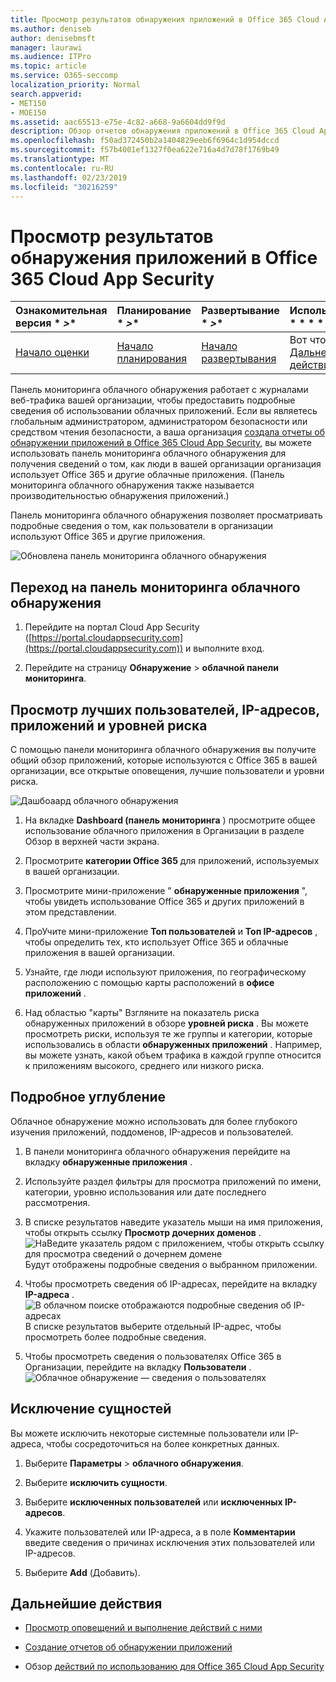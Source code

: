```yaml
---
title: Просмотр результатов обнаружения приложений в Office 365 Cloud App Security
ms.author: deniseb
author: denisebmsft
manager: laurawi
ms.audience: ITPro
ms.topic: article
ms.service: O365-seccomp
localization_priority: Normal
search.appverid:
- MET150
- MOE150
ms.assetid: aac65513-e75e-4c82-a668-9a6604dd9f9d
description: Обзор отчетов обнаружения приложений в Office 365 Cloud App Security поможет вам узнать больше об использовании облачных приложений для пользователей в вашей организации. После создания отчетов об обнаружении приложений с помощью файлов журнала, полученных от брандмауэров и прокси-серверов, просмотрите результаты в панели мониторинга обнаружения приложений.
ms.openlocfilehash: f50ad372450b2a1404829eeb6f6964c1d954dccd
ms.sourcegitcommit: f57b4001ef1327f0ea622e716a4d7d78f1769b49
ms.translationtype: MT
ms.contentlocale: ru-RU
ms.lasthandoff: 02/23/2019
ms.locfileid: "30216259"
---
```

# <a name="review-app-discovery-findings-in-office-365-cloud-app-security"></a>Просмотр результатов обнаружения приложений в Office 365 Cloud App Security
  
|Ознакомительная версия * *\>**|Планирование * *\>**|Развертывание * *\>**|Использование * * * *|
|:-----|:-----|:-----|:-----|
|[Начало оценки](office-365-cas-overview.md) <br/> |[Начало планирования](get-ready-for-office-365-cas.md) <br/> |[Начало развертывания](turn-on-office-365-cas.md) <br/> |Вот что вам!  <br/> [Дальнейшие действия](#next-steps) <br/> |
   
Панель мониторинга облачного обнаружения работает с журналами веб-трафика вашей организации, чтобы предоставить подробные сведения об использовании облачных приложений. Если вы являетесь глобальным администратором, администратором безопасности или средством чтения безопасности, а ваша организация [создала отчеты об обнаружении приложений в Office 365 Cloud App Security](create-app-discovery-reports-in-ocas.md), вы можете использовать панель мониторинга облачного обнаружения для получения сведений о том, как люди в вашей организации организация использует Office 365 и другие облачные приложения. (Панель мониторинга облачного обнаружения также называется производительностью обнаружения приложений.)
  
 Панель мониторинга облачного обнаружения позволяет просматривать подробные сведения о том, как пользователи в организации используют Office 365 и другие приложения. 
  
![Обновлена панель мониторинга облачного обнаружения](media/12712681-c0b3-4cb3-b7fd-2cf2ad4e825f.png)
     
## <a name="go-to-the-cloud-discovery-dashboard"></a>Переход на панель мониторинга облачного обнаружения

1. Перейдите на портал Cloud App Security ([https://portal.cloudappsecurity.com](https://portal.cloudappsecurity.com)) и выполните вход.
    
2. Перейдите на страницу **Обнаружение** \> **облачной панели мониторинга**.
    
## <a name="see-your-top-users-ip-addresses-apps-and-risk-levels"></a>Просмотр лучших пользователей, IP-адресов, приложений и уровней риска

С помощью панели мониторинга облачного обнаружения вы получите общий обзор приложений, которые используются с Office 365 в вашей организации, все открытые оповещения, лучшие пользователи и уровни риска.
  
![Дашбоаард облачного обнаружения](media/06696946-fbdf-4781-b5b8-2ac074fcb2a1.png)
  
1. На вкладке **Dashboard (панель мониторинга** ) просмотрите общее использование облачного приложения в Организации в разделе Обзор в верхней части экрана. 
    
2. Просмотрите **категории Office 365** для приложений, используемых в вашей организации. 
    
3. Просмотрите мини-приложение " **обнаруженные приложения** ", чтобы увидеть использование Office 365 и других приложений в этом представлении. 
    
4. ПроУчите мини-приложение **Топ пользователей** и **Топ IP-адресов** , чтобы определить тех, кто использует Office 365 и облачные приложения в вашей организации. 
    
5. Узнайте, где люди используют приложения, по географическому расположению с помощью карты расположений в **офисе приложений** . 
    
6. Над областью "карты" Взгляните на показатель риска обнаруженных приложений в обзоре **уровней риска** . Вы можете просмотреть риски, используя те же группы и категории, которые использовались в области **обнаруженных приложений** . Например, вы можете узнать, какой объем трафика в каждой группе относится к приложениям высокого, среднего или низкого риска. 
    
## <a name="dive-deeper-into-the-information"></a>Подробное углубление

Облачное обнаружение можно использовать для более глубокого изучения приложений, поддоменов, IP-адресов и пользователей.
  
1. В панели мониторинга облачного обнаружения перейдите на вкладку **обнаруженные приложения** . 
    
2. Используйте раздел фильтры для просмотра приложений по имени, категории, уровню использования или дате последнего рассмотрения.
    
3. В списке результатов наведите указатель мыши на имя приложения, чтобы открыть ссылку **Просмотр дочерних доменов** .<br/> ![НаВедите указатель рядом с приложением, чтобы открыть ссылку для просмотра сведений о дочернем домене](media/4a212215-8a2c-46fd-9ef9-89e4064658a6.png)<br/>Будут отображены подробные сведения о выбранном приложении.
    
4. Чтобы просмотреть сведения об IP-адресах, перейдите на вкладку **IP-адреса** .<br/>![В облачном поиске отображаются подробные сведения об IP-адресах](media/0c742bf6-da9e-4d22-8656-a27a5007d5d5.png)<br/>В списке результатов выберите отдельный IP-адрес, чтобы просмотреть более подробные сведения.
    
5. Чтобы просмотреть сведения о пользователях Office 365 в Организации, перейдите на вкладку **Пользователи** .<br/>![Облачное обнаружение — сведения о пользователях](media/2d9c2d85-01e6-4057-8020-d9a68f26bbac.png)
  
## <a name="exclude-entities"></a>Исключение сущностей

Вы можете исключить некоторые системные пользователи или IP-адреса, чтобы сосредоточиться на более конкретных данных.
  
1. Выберите **Параметры** \> **облачного обнаружения**.
    
2. Выберите **исключить сущности**.
    
3. Выберите **исключенных пользователей** или **исключенных IP-адресов**.
    
4. Укажите пользователей или IP-адреса, а в поле **Комментарии** введите сведения о причинах исключения этих пользователей или IP-адресов. 
    
5. Выберите **Add** (Добавить).
    
## <a name="next-steps"></a>Дальнейшие действия

- [Просмотр оповещений и выполнение действий с ними](review-office-365-cas-alerts.md)
    
- [Создание отчетов об обнаружении приложений](create-app-discovery-reports-in-ocas.md)
    
- Обзор [действий по использованию для Office 365 Cloud App Security](utilization-activities-for-ocas.md)
    

